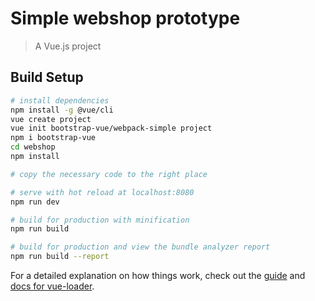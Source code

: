 # Simple webshop prototype

> A Vue.js project

## Build Setup

``` bash
# install dependencies
npm install -g @vue/cli
vue create project
vue init bootstrap-vue/webpack-simple project
npm i bootstrap-vue
cd webshop
npm install

# copy the necessary code to the right place

# serve with hot reload at localhost:8080
npm run dev

# build for production with minification
npm run build

# build for production and view the bundle analyzer report
npm run build --report
```

For a detailed explanation on how things work, check out the [guide](http://vuejs-templates.github.io/webpack/) and [docs for vue-loader](http://vuejs.github.io/vue-loader).
